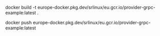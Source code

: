 


docker build -t europe-docker.pkg.dev/srlinux/eu.gcr.io/provider-grpc-example:latest .

docker push europe-docker.pkg.dev/srlinux/eu.gcr.io/provider-grpc-example:latest